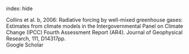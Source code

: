 index: hide

<div class="Citation">

  <div class="Citation-body">
    <div class="Citation-text">Collins et al. b, 2006: Radiative forcing by well-mixed greenhouse gases: Estimates from climate models in the Intergovernmental Panel on Climate Change (IPCC) Fourth Assessment Report (AR4). <span class="Article-journal">Journal of Geophysical Research, </span><span class="Article-volume">111, </span>D14317pp.</div>
    <div class="Citation-links">
      <div class="CitationLink" data-href="https://scholar.google.com/scholar?q=Radiative+forcing+by+well-mixed+greenhouse+gases%3A+Estimates+from+climate+models+in+the+Intergovernmental+Panel+on+Climate+Change+%28IPCC%29+Fourth+Assessment+Report+%28AR4%29">
        <div class="CitationLink-icon CitationLink-Scholar"></div>
        <div class="CitationLink-text">Google Scholar</div>
      </div>
    </div>
  </div>
</div>


<div class="Citation-copy">

</div>